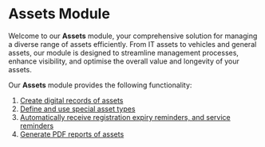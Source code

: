 # Assets Module

Welcome to our **Assets** module, your comprehensive solution for managing a diverse range of assets efficiently. From IT assets to vehicles and general assets, our module is designed to streamline management processes, enhance visibility, and optimise the overall value and longevity of your assets.

Our **Assets** module provides the following functionality:

1. [Create digital records of assets](</docs/Rapid/2-Rapid Standard/2-Assets/creating-and-deleting-assets/creating-and-deleting-assets.md>)
2. [Define and use special asset types](</docs/Rapid/2-Rapid Standard/2-Assets/creating-a-new-asset-subtype/creating-a-new-asset-subtype.md>)
3. [Automatically receive registration expiry reminders, and service reminders](</docs/Rapid/2-Rapid Standard/2-Assets/registration-expiry-and-service-reminders/registration-expiry-and-service-reminders.md>)
4. [Generate PDF reports of assets](</docs/Rapid/2-Rapid Standard/2-Assets/generating-an-assets-it-assets-or-vehicles-list-pdf-report/generating-an-assets-it-assets-or-vehicles-list-pdf-report.md>)